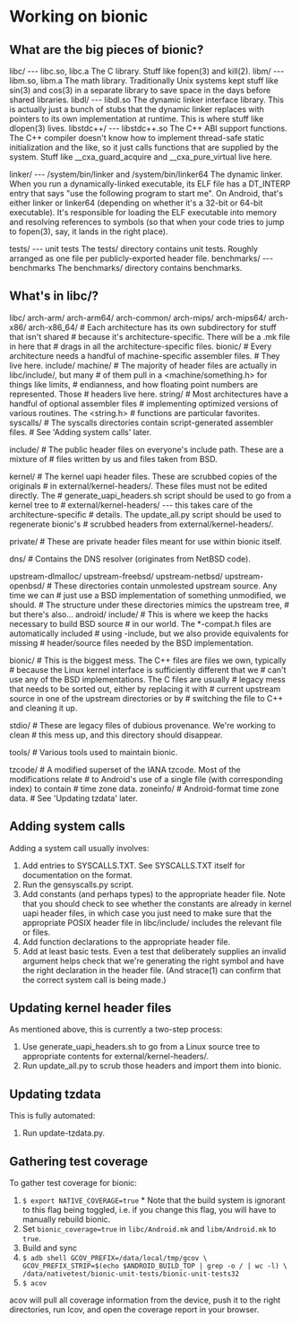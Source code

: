 Working on bionic
=================

What are the big pieces of bionic?
----------------------------------

libc/ --- libc.so, libc.a
  The C library. Stuff like fopen(3) and kill(2).
libm/ --- libm.so, libm.a
  The math library. Traditionally Unix systems kept stuff like sin(3) and
  cos(3) in a separate library to save space in the days before shared
  libraries.
libdl/ --- libdl.so
  The dynamic linker interface library. This is actually just a bunch of
  stubs that the dynamic linker replaces with pointers to its own
  implementation at runtime. This is where stuff like dlopen(3) lives.
libstdc++/ --- libstdc++.so
  The C++ ABI support functions. The C++ compiler doesn't know how to
  implement thread-safe static initialization and the like, so it just calls
  functions that are supplied by the system. Stuff like __cxa_guard_acquire
  and __cxa_pure_virtual live here.

linker/ --- /system/bin/linker and /system/bin/linker64
  The dynamic linker. When you run a dynamically-linked executable, its ELF
  file has a DT_INTERP entry that says "use the following program to start me".
  On Android, that's either linker or linker64 (depending on whether it's a
  32-bit or 64-bit executable). It's responsible for loading the ELF executable
  into memory and resolving references to symbols (so that when your code tries
  to jump to fopen(3), say, it lands in the right place).

tests/ --- unit tests
  The tests/ directory contains unit tests. Roughly arranged as one file per
  publicly-exported header file.
benchmarks/ --- benchmarks
  The benchmarks/ directory contains benchmarks.


What's in libc/?
----------------

libc/
  arch-arm/
  arch-arm64/
  arch-common/
  arch-mips/
  arch-mips64/
  arch-x86/
  arch-x86_64/
    # Each architecture has its own subdirectory for stuff that isn't shared
    # because it's architecture-specific. There will be a .mk file in here that
    # drags in all the architecture-specific files.
    bionic/
      # Every architecture needs a handful of machine-specific assembler files.
      # They live here.
    include/
      machine/
        # The majority of header files are actually in libc/include/, but many
        # of them pull in a <machine/something.h> for things like limits,
        # endianness, and how floating point numbers are represented. Those
        # headers live here.
    string/
      # Most architectures have a handful of optional assembler files
      # implementing optimized versions of various routines. The <string.h>
      # functions are particular favorites.
    syscalls/
      # The syscalls directories contain script-generated assembler files.
      # See 'Adding system calls' later.

  include/
    # The public header files on everyone's include path. These are a mixture of
    # files written by us and files taken from BSD.

  kernel/
    # The kernel uapi header files. These are scrubbed copies of the originals
    # in external/kernel-headers/. These files must not be edited directly. The
    # generate_uapi_headers.sh script should be used to go from a kernel tree to
    # external/kernel-headers/ --- this takes care of the architecture-specific
    # details. The update_all.py script should be used to regenerate bionic's
    # scrubbed headers from external/kernel-headers/.

  private/
    # These are private header files meant for use within bionic itself.

  dns/
    # Contains the DNS resolver (originates from NetBSD code).

  upstream-dlmalloc/
  upstream-freebsd/
  upstream-netbsd/
  upstream-openbsd/
    # These directories contain unmolested upstream source. Any time we can
    # just use a BSD implementation of something unmodified, we should.
    # The structure under these directories mimics the upstream tree,
    # but there's also...
    android/
      include/
        # This is where we keep the hacks necessary to build BSD source
        # in our world. The *-compat.h files are automatically included
        # using -include, but we also provide equivalents for missing
        # header/source files needed by the BSD implementation.

  bionic/
    # This is the biggest mess. The C++ files are files we own, typically
    # because the Linux kernel interface is sufficiently different that we
    # can't use any of the BSD implementations. The C files are usually
    # legacy mess that needs to be sorted out, either by replacing it with
    # current upstream source in one of the upstream directories or by
    # switching the file to C++ and cleaning it up.

  stdio/
    # These are legacy files of dubious provenance. We're working to clean
    # this mess up, and this directory should disappear.

  tools/
    # Various tools used to maintain bionic.

  tzcode/
    # A modified superset of the IANA tzcode. Most of the modifications relate
    # to Android's use of a single file (with corresponding index) to contain
    # time zone data.
  zoneinfo/
    # Android-format time zone data.
    # See 'Updating tzdata' later.


Adding system calls
-------------------

Adding a system call usually involves:

  1. Add entries to SYSCALLS.TXT.
     See SYSCALLS.TXT itself for documentation on the format.
  2. Run the gensyscalls.py script.
  3. Add constants (and perhaps types) to the appropriate header file.
     Note that you should check to see whether the constants are already in
     kernel uapi header files, in which case you just need to make sure that
     the appropriate POSIX header file in libc/include/ includes the
     relevant file or files.
  4. Add function declarations to the appropriate header file.
  5. Add at least basic tests. Even a test that deliberately supplies
     an invalid argument helps check that we're generating the right symbol
     and have the right declaration in the header file. (And strace(1) can
     confirm that the correct system call is being made.)


Updating kernel header files
----------------------------

As mentioned above, this is currently a two-step process:

  1. Use generate_uapi_headers.sh to go from a Linux source tree to appropriate
     contents for external/kernel-headers/.
  2. Run update_all.py to scrub those headers and import them into bionic.


Updating tzdata
---------------

This is fully automated:

  1. Run update-tzdata.py.


Gathering test coverage
-----------------------

To gather test coverage for bionic:

  1. `$ export NATIVE_COVERAGE=true`
    * Note that the build system is ignorant to this flag being toggled, i.e. if
      you change this flag, you will have to manually rebuild bionic.
  2. Set `bionic_coverage=true` in `libc/Android.mk` and `libm/Android.mk` to
     `true`.
  3. Build and sync
  4. `$ adb shell GCOV_PREFIX=/data/local/tmp/gcov \
         GCOV_PREFIX_STRIP=$(echo $ANDROID_BUILD_TOP | grep -o / | wc -l) \
         /data/nativetest/bionic-unit-tests/bionic-unit-tests32`
  5. `$ acov`

acov will pull all coverage information from the device, push it to the right
directories, run lcov, and open the coverage report in your browser.
